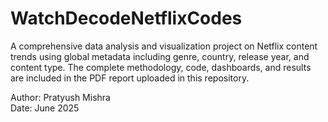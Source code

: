 # WatchDecodeNetflixCodes

A comprehensive data analysis and visualization project on Netflix content trends using global metadata including genre, country, release year, and content type.
The complete methodology, code, dashboards, and results are included in the PDF report uploaded in this repository.

Author: Pratyush Mishra  
Date: June 2025
